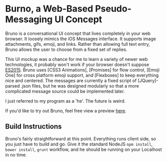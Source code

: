 # Burno, a Web-Based Pseudo-Messaging UI Concept

Bruno is a conversational UI concept that lives completely in your web browser. It loosely mimics the iOS Messages interface. It supports image attachments, gifs, emoji, and links. Rather than allowing full text entry, Bruno allows the user to choose from a fixed set of replies.

This UI mockup was a chance for me to learn a variety of newer web technologies, it probably won't work if your browser doesn't suppose [ES2015](https://babeljs.io/docs/learn-es2015/). Bruno uses [CSS3 Animations], [Promises] for flow control, [Emoji One] for cross platform emoji support, and [Flexboxes] to keep everything nice and centered. The messages are currently a fixed script of [JQuery]-parsed .json files, but he was designed modularly so that a more complicated message source could be implemented later.

I just referred to my program as a 'he'. The future is weird.

If you'd like to try out Bruno, feel free view a preview [here](http://stuart-jones.com/bruno).

## Build Instructions

Bruno's fairly straightforward at this point. Everything runs client side, so you just have to build and go. Give it the standard NodeJS `npm install`, `bower install`, `grunt` workflow, and he should be running on your Localhost in no time.
